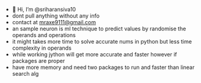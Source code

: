 - 👋 Hi, I’m @sriharansiva10
- dont pull anything without any info
- contact at mraxe9111@gmail.com
- an sample neuron is ml technique to predict values by randomise the operands and operations
- it might takes more time to solve accurate nums in python but less time complexity in operands
- while working jython will get more accurate and faster however if packages are proper
- have more memory and need two packages to run and faster than linear search alg
<!---
sriharansiva10/sriharansiva10 is a ✨ special ✨ repository because its `README.md` (this file) appears on your GitHub profile.
You can click the Preview link to take a look at your changes.
--->
